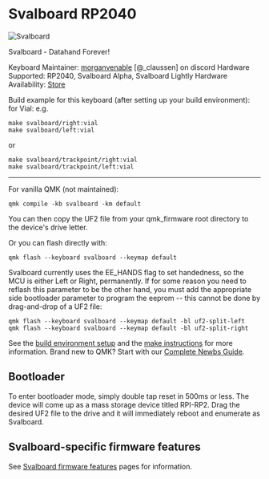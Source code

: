 # Svalboard RP2040

![Svalboard](https://www.svalboard.com)

Svalboard - Datahand Forever!

Keyboard Maintainer: [morganvenable](https://github.com/svalboard/vial-qmk) [@_claussen] on discord
Hardware Supported: RP2040, Svalboard Alpha, Svalboard Lightly
Hardware Availability: [Store](https://www.svalboard.com)

Build example for this keyboard (after setting up your build environment):
for Vial:
e.g.
```
make svalboard/right:vial
make svalboard/left:vial
```
or
```
make svalboard/trackpoint/right:vial
make svalboard/trackpoint/left:vial
```

--------------------------------------------------------------

For vanilla QMK (not maintained):

```
qmk compile -kb svalboard -km default
```
You can then copy the UF2 file from your qmk_firmware root directory to the device's drive letter.

Or you can flash directly with:
```
qmk flash --keyboard svalboard --keymap default
```

Svalboard currently uses the EE_HANDS flag to set handedness, so the MCU is either Left or Right, permanently. If for some reason you need to reflash this parameter to be the other hand, you must add the appropriate side bootloader parameter to program the eeprom -- this cannot be done by drag-and-drop of a UF2 file:
```
qmk flash --keyboard svalboard --keymap default -bl uf2-split-left
qmk flash --keyboard svalboard --keymap default -bl uf2-split-right
```

See the [build environment setup](https://docs.qmk.fm/#/getting_started_build_tools) and the [make instructions](https://docs.qmk.fm/#/getting_started_make_guide) for more information. Brand new to QMK? Start with our [Complete Newbs Guide](https://docs.qmk.fm/#/newbs).

## Bootloader
To enter bootloader mode, simply double tap reset in 500ms or less.  The device will come up as a mass storage device titled RPI-RP2.  Drag the desired UF2 file to the drive and it will immediately reboot and enumerate as Svalboard.

## Svalboard-specific firmware features
See [Svalboard firmware features](docs/firmware_features.md) pages for information.
